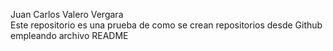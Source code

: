 Juan Carlos Valero Vergara  
Este repositorio es una prueba de como se crean repositorios desde Github empleando archivo README
